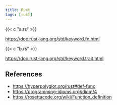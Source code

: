 ```yaml
---
title: Rust
tags: [rust]
---
```


{{< c "a.rs" >}}

<https://doc.rust-lang.org/std/keyword.fn.html>

{{< c "b.rs" >}}

<https://doc.rust-lang.org/std/keyword.trait.html>

## References

- <https://hyperpolyglot.org/rust#def-func>
- <https://programming-idioms.org/idiom/4>
- <https://rosettacode.org/wiki/Function_definition>
